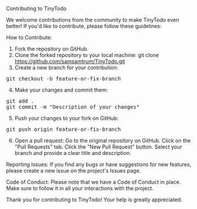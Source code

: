 Contributing to TinyTodo

We welcome contributions from the community to make TinyTodo even better! If you'd like to contribute, please follow these guidelines:

How to Contribute:
1) Fork the repository on GitHub.
2) Clone the forked repository to your local machine: git clone https://github.com/samsamtrum/TinyTodo.git
3) Create a new branch for your contribution:
<pre>
git checkout -b feature-or-fix-branch
</pre>
4) Make your changes and commit them:
 <pre>
git add .
git commit -m "Description of your changes"
</pre>
5) Push your changes to your fork on GitHub:
<pre>
git push origin feature-or-fix-branch
</pre>
6) Open a pull request:
Go to the original repository on GitHub.
Click on the "Pull Requests" tab.
Click the "New Pull Request" button.
Select your branch and provide a clear title and description.

Reporting Issues:
If you find any bugs or have suggestions for new features, please create a new issue on the project's Issues page.

Code of Conduct:
Please note that we have a Code of Conduct in place. Make sure to follow it in all your interactions with the project.

Thank you for contributing to TinyTodo! Your help is greatly appreciated.
